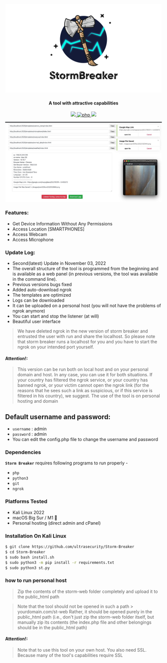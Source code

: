 <h1 align="center">
  <br>
  <a href="https://github.com/ultrasecurity/Storm-Breaker"><img src=".imgs/1demo.png" alt="StormBreaker"></a>

</h1>

<h4 align="center">A tool with attractive capabilities</h4>

<p align="center">

  <a href="http://python.org">
    <img src="https://img.shields.io/badge/python-v3-blue">
  </a>
  <a href="https://php.net">
    <img src="https://img.shields.io/badge/php-7.4.4-green"
         alt="php">
  </a>

  <a href="https://en.wikipedia.org/wiki/Linux">
    <img src="https://img.shields.io/badge/Platform-Linux-red">
  </a>

</p>

![demo](.imgs/screen1.jpeg)

### Features:

- Get Device Information Without Any Permissions
- Access Location [SMARTPHONES]
- Access Webcam
- Access Microphone



### Update Log:
- Second(latest) Update in  November 03, 2022
- The overall structure of the tool is programmed from the beginning and is available as a web panel (in previous versions, the tool was available in the command line).
- Previous versions bugs fixed
- Added auto-download ngrok
- The templates are optimized
- Logs can be downloaded
- It can be uploaded on a personal host (you will not have the problems of ngrok anymore)
- You can start and stop the listener (at will)
- Beautiful user interface


> We have deleted ngrok in the new version of storm breaker and entrusted the user with run and share the localhost. So please note that storm breaker runs a localhost for you and you have to start the ngrok on your intended port yourself.

#### Attention!:
> This version can be run both on local host and on your personal domain and host. In any case, you can use it for both situations. If your country has filtered the ngrok service, or your country has banned ngrok, or your victim cannot open the ngrok link (for the reasons that he sees such a link as suspicious, or if this service is filtered in his country), we suggest. The use of the tool is on personal hosting and domain

## Default username and password:
- `username` : admin
- `password` : admin
- You can edit the config.php file to change the username and password

### Dependencies

**`Storm Breaker`** requires following programs to run properly - 
- `php`
- `python3`
- `git`
- `ngrok`

<!-- ![demo](.imgs/Work3.gif) -->

### Platforms Tested

- Kali Linux 2022 
- macOS Big Sur / M1 
- Personal hosting (direct admin and cPanel) 

### Installation On Kali Linux 


```bash
$ git clone https://github.com/ultrasecurity/Storm-Breaker
$ cd Storm-Breaker
$ sudo bash install.sh
$ sudo python3 -m pip install -r requirements.txt
$ sudo python3 st.py
```

### how to run personal host

> Zip the contents of the storm-web folder completely and upload it to the public_html path 

> Note that the tool should not be opened in such a path > yourdomain.com/st-web
> Rather, it should be opened purely in the public_html path (i.e., don't just zip the storm-web folder itself, but manually zip its contents (the index.php file and other belongings should be in the public_html path)

#### Attention!:
>Note that to use this tool on your own host. You also need SSL. Because many of the tool's capabilities require SSL
</p>
